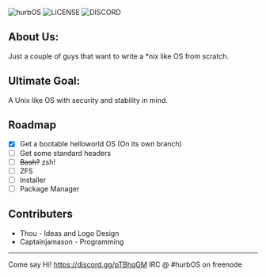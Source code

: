 ![hurbOS](https://i.ibb.co/cw90sGB/logo-new-transparent.png)
![LICENSE](https://img.shields.io/github/license/hurbOS/hurbOS?style=for-the-badge) ![DISCORD](https://img.shields.io/discord/638593481631334401?color=%237289da&label=DISCORD&style=for-the-badge)
## About Us:
Just a couple of guys that want to write a \*nix like OS from scratch. 

## Ultimate Goal:
A Unix like OS with security and stability in mind.

## Roadmap
- [x] Get a bootable helloworld OS (On its own branch)
- [ ] Get some standard headers
- [ ] ~~Bash?~~ zsh!
- [ ] ZFS
- [ ] Installer
- [ ] Package Manager

## Contributers
* Thou - Ideas and Logo Design
* Captainjamason - Programming
---
Come say Hi! https://discord.gg/pTBhqGM 
IRC @ #hurbOS on freenode
